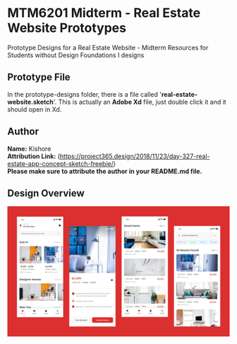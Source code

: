 # MTM6201 Midterm - Real Estate Website Prototypes
Prototype Designs for a Real Estate Website - Midterm Resources for Students without Design Foundations I designs

## Prototype File
In the prototype-designs folder, there is a file called '**real-estate-website.sketch**'. This is actually an **Adobe Xd** file, just double click it and it should open in Xd.

## Author
**Name:** Kishore  
**Attribution Link:** (https://project365.design/2018/11/23/day-327-real-estate-app-concept-sketch-freebie/)  
**Please make sure to attribute the author in your README.md file.**

## Design Overview 
![All Real Estate Designs in one image](https://github.com/imdac/mtm6201-midterm-real-estate/blob/e8b2aaa3e177a1e18f3e7dddb10d517bcf1295ea/prototype-designs/real-estate-website-all.png)